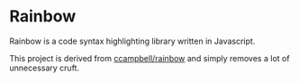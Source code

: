 # Rainbow

Rainbow is a code syntax highlighting library written in Javascript.

This project is derived from [ccampbell/rainbow](https://github.com/ccampbell/rainbow) and simply removes a lot of
unnecessary cruft.
